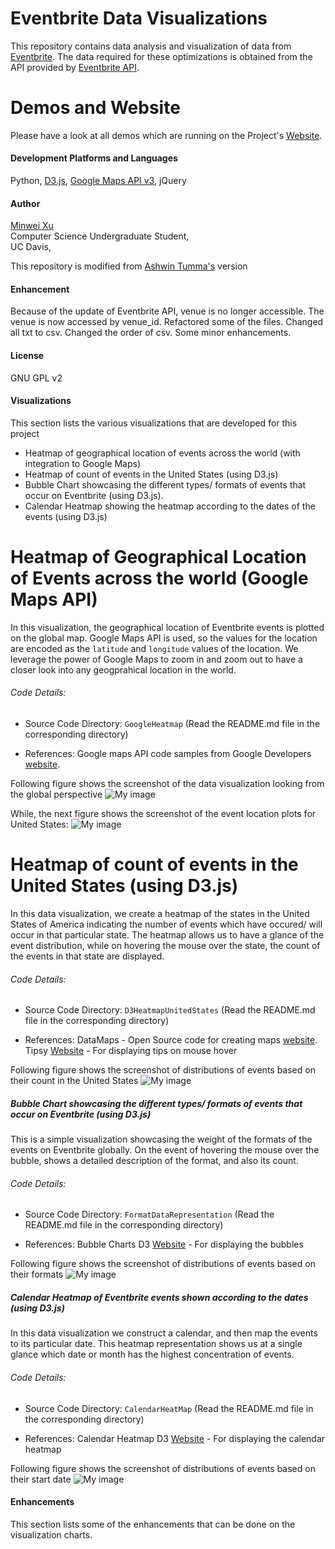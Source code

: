 # Eventbrite Data Visualizations
This repository contains data analysis and visualization of data from [Eventbrite](https://www.eventbrite.com/). The data required for these optimizations is obtained from the API provided by [Eventbrite API](http://eventbriteapi.com/). 
# Demos and Website
Please have a look at all demos which are running on the Project's [Website](http://ashwintumma23.github.io/EventbriteDataVisualizations). 

#### Development Platforms and Languages
Python, [D3.js](http://d3js.org/), [Google Maps API v3](https://developers.google.com/maps/), jQuery

#### Author
[Minwei Xu](http://mwxu.me)   
Computer Science Undergraduate Student,  
UC Davis,  

This repository is modified from [Ashwin Tumma's](https://sites.google.com/site/ashwintumma23) version

#### Enhancement
Because of the update of Eventbrite API, venue is no longer accessible. The venue is now accessed by venue_id.
Refactored some of the files. Changed all txt to csv.
Changed the order of csv.
Some minor enhancements.

#### License
GNU GPL v2

#### Visualizations
This section lists the various visualizations that are developed for this project
* Heatmap of geographical location of events across the world (with integration to Google Maps)
* Heatmap of count of events in the United States (using D3.js)
* Bubble Chart showcasing the different types/ formats of events that occur on Eventbrite (using D3.js).
* Calendar Heatmap showing the heatmap according to the dates of the events (using D3.js)

Heatmap of Geographical Location of Events across the world (Google Maps API)
================================================================================
In this visualization, the geographical location of Eventbrite events is plotted on the global map. Google Maps API is used, so the values for the location are encoded as the `latitude` and `longitude` values of the location. We leverage the power of Google Maps to zoom in and zoom out to have a closer look into any geogprahical location in the world.

###### Code Details: 
* Source Code Directory: `GoogleHeatmap` (Read the README.md file in the corresponding directory)

* References: Google maps API code samples from Google Developers [website](https://developers.google.com/maps/).

Following figure shows the screenshot of the data visualization looking from the global perspective
 ![My image](./Images/GMapFull.png)
  
While, the next figure shows the screenshot of the event location plots for United States:
![My image](./Images/UnitedStates.png)

Heatmap of count of events in the United States (using D3.js)
================================================================================
In this data visualization, we create a heatmap of the states in the United States of America indicating the number of events which have occured/ will occur in that particular state. The heatmap allows us to have a glance of the event distribution, while on hovering the mouse over the state, the count of the events in that state are displayed.

###### Code Details: 
* Source Code Directory: `D3HeatmapUnitedStates` (Read the README.md file in the corresponding directory)

* References: DataMaps - Open Source code for creating maps [website](http://datamaps.github.io/).  
Tipsy [Website](http://bl.ocks.org/ilyabo/1373263) - For displaying tips on mouse hover

Following figure shows the screenshot of distributions of events based on their count in the United States
 ![My image](./Images/D3Maps.png)
  
  
##### Bubble Chart showcasing the different types/ formats of events that occur on Eventbrite (using D3.js)
This is a simple visualization showcasing the weight of the formats of the events on Eventbrite globally. On the event of hovering the mouse over the bubble, shows a detailed description of the format, and also its count.

###### Code Details: 
* Source Code Directory: `FormatDataRepresentation` (Read the README.md file in the corresponding directory)

* References: Bubble Charts D3 [Website](http://bl.ocks.org/mbostock/4063269) - For displaying the bubbles

Following figure shows the screenshot of distributions of events based on their formats
 ![My image](./Images/BubbleChart.png)
  
##### Calendar Heatmap of Eventbrite events shown according to the dates (using D3.js)
In this data visualization we construct a calendar, and then map the events to its particular date. This heatmap representation shows us at a single glance which date or month has the highest concentration of events.

###### Code Details: 
* Source Code Directory: `CalendarHeatMap` (Read the README.md file in the corresponding directory)

* References: Calendar Heatmap D3 [Website](http://kamisama.github.io/cal-heatmap/) - For displaying the calendar heatmap

Following figure shows the screenshot of distributions of events based on their start date
 ![My image](./Images/CalendarJune.png)
  
#### Enhancements
This section lists some of the enhancements that can be done on the visualization charts. 